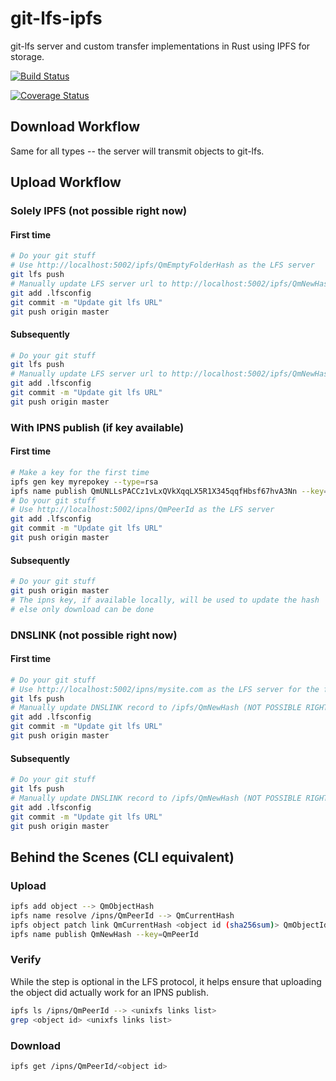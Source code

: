 # git-lfs-ipfs

git-lfs server and custom transfer implementations in Rust using IPFS for storage.

[![Build Status](https://travis-ci.org/sameer/git-lfs-ipfs.svg?branch=master)](https://travis-ci.org/sameer/git-lfs-ipfs)

[![Coverage Status](https://coveralls.io/repos/github/sameer/git-lfs-ipfs/badge.svg?branch=master)](https://coveralls.io/github/sameer/git-lfs-ipfs?branch=master)

## Download Workflow

Same for all types -- the server will transmit objects to git-lfs.

## Upload Workflow

### Solely IPFS (not possible right now)

#### First time

```bash
# Do your git stuff
# Use http://localhost:5002/ipfs/QmEmptyFolderHash as the LFS server
git lfs push
# Manually update LFS server url to http://localhost:5002/ipfs/QmNewHash (NOT POSSIBLE RIGHT NOW)
git add .lfsconfig
git commit -m "Update git lfs URL"
git push origin master
```

#### Subsequently

```bash
# Do your git stuff
git lfs push
# Manually update LFS server url to http://localhost:5002/ipfs/QmNewHash (NOT POSSIBLE RIGHT NOW)
git add .lfsconfig
git commit -m "Update git lfs URL"
git push origin master
```

### With IPNS publish (if key available)

#### First time

```bash
# Make a key for the first time
ipfs gen key myrepokey --type=rsa
ipfs name publish QmUNLLsPACCz1vLxQVkXqqLX5R1X345qqfHbsf67hvA3Nn --key=myrepokey
# Do your git stuff
# Use http://localhost:5002/ipns/QmPeerId as the LFS server
git add .lfsconfig
git commit -m "Update git lfs URL"
git push origin master
```

#### Subsequently

```bash
# Do your git stuff
git push origin master
# The ipns key, if available locally, will be used to update the hash
# else only download can be done
```

### DNSLINK (not possible right now)

#### First time

```bash
# Do your git stuff
# Use http://localhost:5002/ipns/mysite.com as the LFS server for the first time
git lfs push
# Manually update DNSLINK record to /ipfs/QmNewHash (NOT POSSIBLE RIGHT NOW)
git add .lfsconfig
git commit -m "Update git lfs URL"
git push origin master
```

#### Subsequently

```bash
# Do your git stuff
git lfs push
# Manually update DNSLINK record to /ipfs/QmNewHash (NOT POSSIBLE RIGHT NOW)
git add .lfsconfig
git commit -m "Update git lfs URL"
git push origin master
```

## Behind the Scenes (CLI equivalent)

### Upload

```bash
ipfs add object --> QmObjectHash
ipfs name resolve /ipns/QmPeerId --> QmCurrentHash
ipfs object patch link QmCurrentHash <object id (sha256sum)> QmObjectId --> QmNewHash
ipfs name publish QmNewHash --key=QmPeerId
```

### Verify

While the step is optional in the LFS protocol, it helps ensure that uploading the object did actually work for an IPNS publish.

```bash
ipfs ls /ipns/QmPeerId --> <unixfs links list>
grep <object id> <unixfs links list>
```

### Download

```bash
ipfs get /ipns/QmPeerId/<object id>
```
